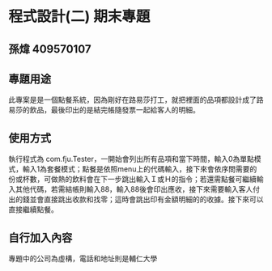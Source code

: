 # 程式設計(二) 期末專題
## 孫煒 409570107 

## 專題用途
此專案是是一個點餐系統，因為剛好在路易莎打工，就把裡面的品項都設計成了路易莎的飲品，最後印出的是結完帳隨發票一起給客人的明細。

## 使用方式
執行程式為 com.fju.Tester，一開始會列出所有品項和當下時間，輸入0為單點模式，輸入1為套餐模式；點餐是依照menu上的代碼輸入，接下來會依序問需要的份或杯數，可做熱的飲料會在下一步跳出輸入Ｉ或Ｈ的指令；若還需點餐可繼續輸入其他代碼，若需結帳則輸入88，輸入88後會印出應收，接下來需要輸入客人付出的錢並會直接跳出收款和找零；這時會跳出印有金額明細的的收據。接下來可以直接繼續點餐。


## 自行加入內容
專題中的公司為虛構，電話和地址則是輔仁大學
